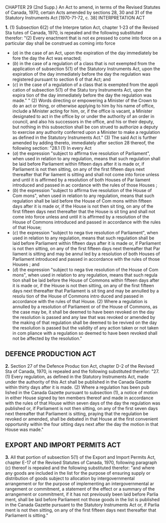 CHAPTER 29 (2nd Supp.)
An Act to amend, in terms of the Revised
Statutes of Canada, 1970, certain Acts
amended by sections 28, 30 and 31 of
the Statutory Instruments Act
[1970-71-72, c. 38]
INTERPRETATION ACT

**1.** (1) Subsection 6(2) of the Interpre
tation Act, chapter 1-23 of the Revised Sta
tutes of Canada, 1970, is repealed and the
following substituted therefor:
"(2) Every enactment that is not ex
pressed to come into force on a particular
day shall be construed as coming into
force
  * (_a_) in the case of an Act, upon the
expiration of the day immediately be
fore the day the Act was enacted;
  * (_b_) in the case of a regulation of a
class that is not exempted from the
application of subsection 5(1) of the
Statutory Instruments Act, upon the
expiration of the day immediately
before the day the regulation was
registered pursuant to section 6 of that
Act; and
  * (_c_) in the case of a regulation of a
class that is exempted from the appli
cation of subsection 5(1) of the Statu
tory Instruments Act, upon the expira
tion of the day immediately before the
day the regulation was made."
" (2) Words directing or empowering
a Minister of the Crown to do an act
or thing, or otherwise applying to him
by his name of office, include a Minister
acting for him, or, if the office is vacant,
a Minister designated to act in the office
by or under the authority of an order in
council, and also his successors in the
office, and his or their deputy, but
nothing in this subsection shall be con
strued to authorize a deputy to exercise
any authority conferred upon a Minister
to make a regulation as defined in the
Statutory Instruments Act."
(3) The said Act is further amended by
adding thereto, immediately after section
28 thereof, the following section:
"28.1 (1) In every Act
  * (_a_) the expression "subject to affirma
tive resolution of Parliament", when
used in relation to any regulation,
means that such regulation shall be
laid before Parliament within fifteen
days after it is made or, if Parliament
is not then sitting, on any of the first
fifteen days next thereafter that Par
liament is sitting and shall not come
into force unless and until it is affirmed
by a resolution of both Houses of Par
liament introduced and passed in ac
cordance with the rules of those
Houses ;
  * (_b_) the expression "subject to affirma
tive resolution of the House of Com
mons", when used in relation to any
regulation, means that such regulation
shall be laid before the House of Com
mons within fifteen days after it is
made or, if the House is not then sit
ting, on any of the first fifteen days
next thereafter that the House is sit
ting and shall not come into force
unless and until it is affirmed by a
resolution of the House of Commons
introduced and passed in accordance
with the rules of that House;
  * (_c_) the expression "subject to nega
tive resolution of Parliament", when
used in relation to any regulation,
means that such regulation shall be
laid before Parliament within fifteen
days after it is made or, if Parliament
is not then sitting, on any of the first
fifteen days next thereafter that Par
liament is sitting and may be annul
led by a resolution of both Houses of
Parliament introduced and passed in
accordance with the rules of those
Houses ; and
  * (_d_) the expression "subject to nega
tive resolution of the House of Com
mons", when used in relation to any
regulation, means that such regula
tion shall be laid before the House of
Commons within fifteen days after it
is made or, if the House is not then
sitting, on any of the first fifteen days
next thereafter that Parliament is sit
ting and may be annulled by a resolu
tion of the House of Commons intro
duced and passed in accordance with
the rules of that House.
(2) Where a regulation is annulled by
a resolution of Parliament or of the
House of Commons, as the case may be,
it shall be deemed to have been revoked
on the day the resolution is passed and
any law that was revoked or amended
by the making of that regulation shall
be deemed to be revived on the day the
resolution is passed but the validity of
any action taken or not taken in com
pliance with a regulation so deemed to
have been revoked shall not be affected
by the resolution."

## DEFENCE PRODUCTION ACT

**2.** Section 27 of the Defence Produc
tion Act, chapter D-2 of the Revised Sta
of Canada, 1970, is repealed and the
following substituted therefor:
"27. (1) Every regulation, as defined
in the Statutory Instruments Act, made
under the authority of this Act shall be
published in the Canada Gazette within
thirty days after it is made.
(2) Where a regulation has been pub
lished in the Canada Gazette pursuant
to subsection (1), a notice of motion in
either House signed by ten members
thereof and made in accordance with the
rules of that House within seven days of
the day the regulation was published or,
if Parliament is not then sitting, on any
of the first seven days next thereafter
that Parliament is sitting, praying that
the regulation be revoked or amended,
shall be debated in that House at the
first convenient opportunity within the
four sitting days next after the day the
motion in that House was made."

## EXPORT AND IMPORT PERMITS ACT

**3.** All that portion of subsection 5(1) of
the Export and Import Permits Act, chapter
E-17 of the Revised Statutes of Canada,
1970, following paragraph (c) thereof is
repealed and the following substituted
therefor:
"and where any goods are included in
the list for the purpose of ensuring
supply or distribution of goods subject
to allocation by intergovernmental
arrangement or for the purpose of
implementing an intergovernmental ar
rangement or commitment, a statement
of the effect or a summary of the
arrangement or commitment, if it has
not previously been laid before Parlia
ment, shall be laid before Parliament not
those goods in the list is published in
the Canada Gazette pursuant to the
Statutory Instruments Act or, if Parlia
ment is not then sitting, on any of the
first fifteen days next thereafter that
Parliament is sitting."
